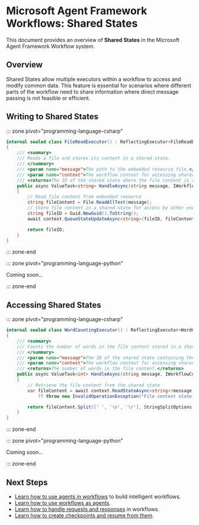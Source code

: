 # Microsoft Agent Framework Workflows: Shared States

This document provides an overview of **Shared States** in the Microsoft Agent Framework Workflow system.

## Overview

Shared States allow multiple executors within a workflow to access and modify common data. This feature is essential for scenarios where different parts of the workflow need to share information where direct message passing is not feasible or efficient.

## Writing to Shared States

::: zone pivot="programming-language-csharp"

```csharp
internal sealed class FileReadExecutor() : ReflectingExecutor<FileReadExecutor>("FileReadExecutor"), IMessageHandler<string, string>
{
    /// <summary>
    /// Reads a file and stores its content in a shared state.
    /// </summary>
    /// <param name="message">The path to the embedded resource file.</param>
    /// <param name="context">The workflow context for accessing shared states.</param>
    /// <returns>The ID of the shared state where the file content is stored.</returns>
    public async ValueTask<string> HandleAsync(string message, IWorkflowContext context)
    {
        // Read file content from embedded resource
        string fileContent = File.ReadAllText(message);
        // Store file content in a shared state for access by other executors
        string fileID = Guid.NewGuid().ToString();
        await context.QueueStateUpdateAsync<string>(fileID, fileContent, scopeName: "FileContent");

        return fileID;
    }
}
```

::: zone-end

::: zone pivot="programming-language-python"

Coming soon...

::: zone-end

## Accessing Shared States

::: zone pivot="programming-language-csharp"

```csharp
internal sealed class WordCountingExecutor() : ReflectingExecutor<WordCountingExecutor>("WordCountingExecutor"), IMessageHandler<string, int>
{
    /// <summary>
    /// Counts the number of words in the file content stored in a shared state.
    /// </summary>
    /// <param name="message">The ID of the shared state containing the file content.</param>
    /// <param name="context">The workflow context for accessing shared states.</param>
    /// <returns>The number of words in the file content.</returns>
    public async ValueTask<int> HandleAsync(string message, IWorkflowContext context)
    {
        // Retrieve the file content from the shared state
        var fileContent = await context.ReadStateAsync<string>(message, scopeName: "FileContent")
            ?? throw new InvalidOperationException("File content state not found");

        return fileContent.Split([' ', '\n', '\r'], StringSplitOptions.RemoveEmptyEntries).Length;
    }
}
```

::: zone-end

::: zone pivot="programming-language-python"

Coming soon...

::: zone-end

## Next Steps

- [Learn how to use agents in workflows](./using-agents.md) to build intelligent workflows.
- [Learn how to use workflows as agents](./as-agents.md).
- [Learn how to handle requests and responses](./request-and-response.md) in workflows.
- [Learn how to create checkpoints and resume from them](./checkpointing.md).
